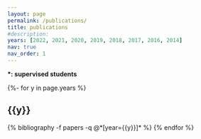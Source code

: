 ```yaml
---
layout: page
permalink: /publications/
title: publications
#description:
years: [2022, 2021, 2020, 2019, 2018, 2017, 2016, 2014]
nav: true
nav_order: 1
---
```

**\*: supervised students**
<!-- _pages/publications.md -->
<div class="publications">

{%- for y in page.years %}
  <h2 class="year">{{y}}</h2>
  {% bibliography -f papers -q @*[year={{y}}]* %}
{% endfor %}

</div>
